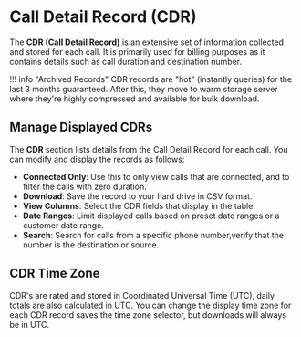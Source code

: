 # Call Detail Record (CDR)
The **CDR (Call Detail Record)** is an extensive set of information collected and stored for each call. It is primarily used for billing purposes as it contains details such as call duration and destination number. 

!!! info "Archived Records"
    CDR records are "hot" (instantly queries) for the last 3 months guaranteed. After this, they move to warm storage server where they're highly compressed and available for bulk download.

## Manage Displayed CDRs
The **CDR** section lists details from the Call Detail Record for each call. You can modify and display the records as follows:

* **Connected Only**: Use this to only view calls that are connected, and to filter the calls with zero duration.
* **Download**: Save the record to your hard drive in CSV format.
* **View Columns**: Select the CDR fields that display in the table.
* **Date Ranges**: Limit displayed calls based on preset date ranges or a customer date range.
* **Search**: Search for calls from a specific phone number,verify that the number is the destination or source.

## CDR Time Zone
CDR's are rated and stored in Coordinated Universal Time (UTC), daily totals are also calculated in UTC. You can change the display time zone for each CDR record saves the time zone selector, but downloads will always be in UTC.
